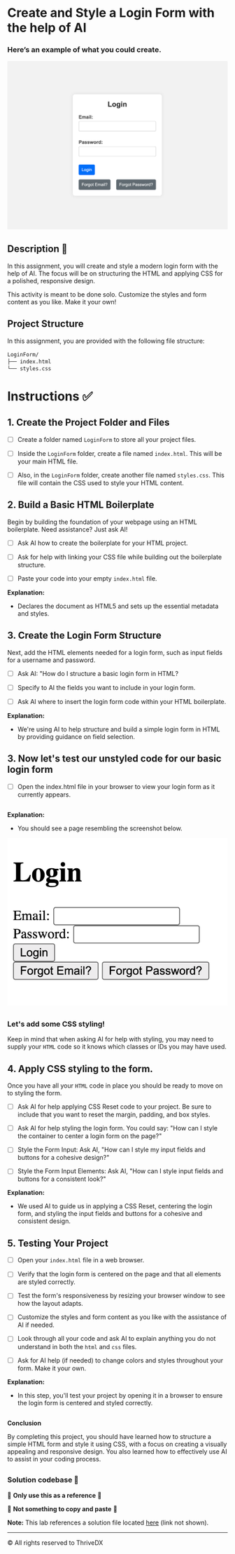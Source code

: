 
# Create and Style a Login Form with the help of AI

### Here’s an example of what you could create.
![Screenshot of a basic styled HTML login form with fields for Email and Password, including a 'Login' and 'Forgot Password? button' set against a simple background.](./assets/images/example.png)

## Description 📄
In this assignment, you will create and style a modern login form with the help of AI. The focus will be on structuring the HTML and applying CSS for a polished, responsive design.

This activity is meant to be done solo.
Customize the styles and form content as you like. 
Make it your own!

##

## Project Structure

In this assignment, you are provided with the following file structure:

```
LoginForm/
├── index.html
└── styles.css
```

# Instructions ✅

## 1. **Create the Project Folder and Files**
   - [ ] Create a folder named `LoginForm` to store all your project files.
   
   - [ ] Inside the `LoginForm` folder, create a file named `index.html`. This will be your main HTML file.
   
   - [ ] Also, in the `LoginForm` folder, create another file named `styles.css`. This file will contain the CSS used to style your HTML content.


## 2. **Build a Basic HTML Boilerplate**
Begin by building the foundation of your webpage using an HTML boilerplate. Need assistance? Just ask AI!

- [ ] Ask AI how to create the boilerplate for your HTML project. 

- [ ] Ask for help with linking your CSS file while building out the boilerplate structure. 

- [ ] Paste your code into your empty `index.html` file.

**Explanation:**
- Declares the document as HTML5 and sets up the essential metadata and styles.

## 3. **Create the Login Form Structure** 
Next, add the HTML elements needed for a login form, such as input fields for a username and password. 

- [ ] Ask AI: "How do I structure a basic login form in HTML? 

- [ ] Specify to AI the fields you want to include in your login form.

- [ ] Ask AI where to insert the login form code within your HTML boilerplate.

**Explanation:**
- We're using AI to help structure and build a simple login form in HTML by providing guidance on field selection.

## 3. **Now let's test our unstyled code for our basic login form**

- [ ] Open the index.html file in your browser to view your login form as it currently appears.

##

**Explanation:**
- You should see a page resembling the screenshot below.

![Screenshot of a basic, unstyled HTML login form featuring fields for Email and Password, along with 'Login' and 'Forgot Password?' buttons.](./assets/images/example2.png)

##

 ### Let's add some CSS styling!

 Keep in mind that when asking AI for help with styling, you may need to supply your `HTML` code so it knows which classes or IDs you may have used.

## 4. **Apply CSS styling to the form.**
Once you have all your `HTML` code in place you should be ready to move on to styling the form.

- [ ] Ask AI for help applying CSS Reset code to your project. Be sure to include that you want to reset the margin, padding, and box styles.

- [ ] Ask AI for help styling the login form. You could say: "How can I style the container to center a login form on the page?"

- [ ] Style the Form Input: Ask AI, "How can I style my input fields and buttons for a cohesive design?"

- [ ] Style the Form Input Elements: Ask AI, "How can I style input fields and buttons for a consistent look?"

**Explanation:**
- We used AI to guide us in applying a CSS Reset, centering the login form, and styling the input fields and buttons for a cohesive and consistent design.

## 5. **Testing Your Project**

- [ ] Open your `index.html` file in a web browser.

- [ ] Verify that the login form is centered on the page and that all elements are styled correctly.

- [ ] Test the form's responsiveness by resizing your browser window to see how the layout adapts.

- [ ] Customize the styles and form content as you like with the assistance of AI if needed.

- [ ] Look through all your code and ask AI to explain anything you do not understand in both the `html` and `css` files.

- [ ] Ask for AI help (if needed) to change colors and styles throughout your form. Make it your own. 

**Explanation:**
- In this step, you'll test your project by opening it in a browser to ensure the login form is centered and styled correctly. 

## 

**Conclusion**

By completing this project, you should have learned how to structure a simple HTML form and style it using CSS, with a focus on creating a visually appealing and responsive design. You also learned how to effectively use AI to assist in your coding process.

##

### Solution codebase 👀
🛑 **Only use this as a reference** 🛑

💾 **Not something to copy and paste** 💾

**Note:**  This lab references a solution file located [here](https://github.com/HackerUSA-CE/aisd-wde-03-styling-a-form/tree/solution) (link not shown).

---

© All rights reserved to ThriveDX

